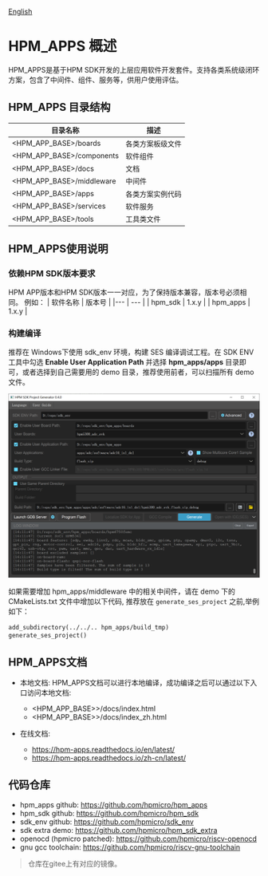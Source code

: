 [English](README.md)

# HPM_APPS 概述
HPM_APPS是基于HPM SDK开发的上层应用软件开发套件。支持各类系统级闭环方案，包含了中间件、组件、服务等，供用户使用评估。

## HPM_APPS 目录结构

| 目录名称 | 描述 |
|--------|--------|
| <HPM_APP_BASE>/boards | 各类方案板级文件 |
| <HPM_APP_BASE>/components | 软件组件 |
| <HPM_APP_BASE>/docs | 文档 |
| <HPM_APP_BASE>/middleware | 中间件 |
| <HPM_APP_BASE>/apps | 各类方案实例代码 |
| <HPM_APP_BASE>/services | 软件服务 |
| <HPM_APP_BASE>/tools | 工具类文件 |

## HPM_APPS使用说明

### 依赖HPM SDK版本要求

HPM APP版本和HPM SDK版本一一对应，为了保持版本兼容，版本号必须相同。
例如：
| 软件名称 | 版本号 |
|--- | --- |
| hpm_sdk | 1.x.y |
| hpm_apps | 1.x.y |


### 构建编译

推荐在 Windows下使用 sdk_env 环境，构建 SES 编译调试工程。在 SDK ENV 工具中勾选 **Enable User Application Path** 并选择 **hpm_apps/apps** 目录即可，或者选择到自己需要用的 demo 目录，推荐使用前者，可以扫描所有 demo 文件。

![sdk_env](docs/assets/hpm_app_sdkenv.png)

如果需要增加 hpm_apps/middleware 中的相关中间件，请在 demo 下的 CMakeLists.txt 文件中增加以下代码, 推荐放在 `generate_ses_project` 之前,举例如下：

```
add_subdirectory(../../.. hpm_apps/build_tmp)
generate_ses_project()
```

## HPM_APPS文档
- 本地文档:
  HPM_APPS文档可以进行本地编译，成功编译之后可以通过以下入口访问本地文档:
  - <HPM_APP_BASE>>/docs/index.html
  - <HPM_APP_BASE>>/docs/index_zh.html

- 在线文档:
  - https://hpm-apps.readthedocs.io/en/latest/
  - https://hpm-apps.readthedocs.io/zh-cn/latest/

## 代码仓库
- hpm_apps github: https://github.com/hpmicro/hpm_apps
- hpm_sdk github: https://github.com/hpmicro/hpm_sdk
- sdk_env github: https://github.com/hpmicro/sdk_env
- sdk extra demo: https://github.com/hpmicro/hpm_sdk_extra
- openocd (hpmicro patched): https://github.com/hpmicro/riscv-openocd
- gnu gcc toolchain: https://github.com/hpmicro/riscv-gnu-toolchain

> 仓库在gitee上有对应的镜像。
